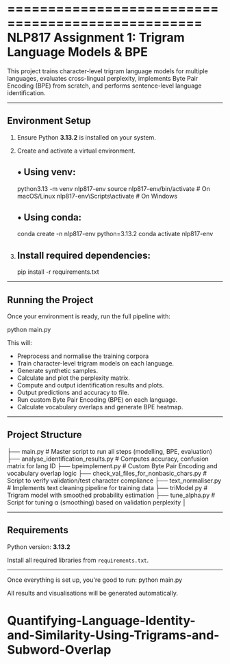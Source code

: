 ==================================================
NLP817 Assignment 1: Trigram Language Models & BPE
==================================================

This project trains character-level trigram language models for multiple languages, evaluates cross-lingual perplexity, implements Byte Pair Encoding (BPE) from scratch, and performs sentence-level language identification.

---

## Environment Setup

1. Ensure Python **3.13.2** is installed on your system.

2. Create and activate a virtual environment.

   ## • Using venv:

   python3.13 -m venv nlp817-env
   source nlp817-env/bin/activate # On macOS/Linux
   nlp817-env\Scripts\activate # On Windows

   ## • Using conda:

   conda create -n nlp817-env python=3.13.2
   conda activate nlp817-env

3. ## Install required dependencies:
   pip install -r requirements.txt

---

## Running the Project

Once your environment is ready, run the full pipeline with:

python main.py

This will:

- Preprocess and normalise the training corpora
- Train character-level trigram models on each language.
- Generate synthetic samples.
- Calculate and plot the perplexity matrix.
- Compute and output identification results and plots.
- Output predictions and accuracy to file.
- Run custom Byte Pair Encoding (BPE) on each language.
- Calculate vocabulary overlaps and generate BPE heatmap.

---

## Project Structure

├── main.py # Master script to run all steps (modelling, BPE, evaluation)
├── analyse_identification_results.py # Computes accuracy, confusion matrix for lang ID
├── bpeimplement.py # Custom Byte Pair Encoding and vocabulary overlap logic
├── check_val_files_for_nonbasic_chars.py # Script to verify validation/test character compliance
├── text_normaliser.py # Implements text cleaning pipeline for training data
├── triModel.py # Trigram model with smoothed probability estimation
├── tune_alpha.py # Script for tuning α (smoothing) based on validation perplexity
│

---

## Requirements

Python version: **3.13.2**

Install all required libraries from `requirements.txt`.

---

Once everything is set up, you're good to run:
python main.py

All results and visualisations will be generated automatically.
# Quantifying-Language-Identity-and-Similarity-Using-Trigrams-and-Subword-Overlap
